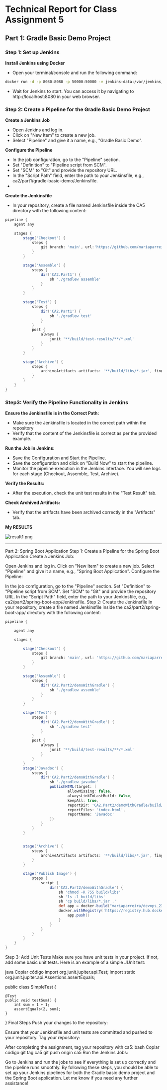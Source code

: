 # Technical Report for Class Assignment 5


## Part 1: Gradle Basic Demo Project

### Step 1: Set up Jenkins

**Install Jenkins using Docker**

- Open your terminal/console and run the following command:

```bash
docker run -d -p 8080:8080 -p 50000:50000 -v jenkins-data:/var/jenkins_home --name=jenkins jenkins/jenkins:lts-jdk11
```

- Wait for Jenkins to start. You can access it by navigating to http://localhost:8080 in your web browser.

### Step 2: Create a Pipeline for the Gradle Basic Demo Project

**Create a Jenkins Job**

- Open Jenkins and log in.
- Click on "New Item" to create a new job.
- Select "Pipeline" and give it a name, e.g., "Gradle Basic Demo".

**Configure the Pipeline**

- In the job configuration, go to the "Pipeline" section.
- Set "Definition" to "Pipeline script from SCM".
- Set "SCM" to "Git" and provide the repository URL.
- In the "Script Path" field, enter the path to your Jenkinsfile, e.g., ca2/part1/gradle-basic-demo/Jenkinsfile.
- 
**Create the Jenkinsfile**

- In your repository, create a file named Jenkinsfile inside the CA5 directory with the following content:

```groovy
pipeline {
    agent any

    stages {
        stage('Checkout') {
            steps {
                git branch: 'main', url:'https://github.com/mariaparreira-code/devops-23-24-JPE-1231843.git'
            }
        }

        stage('Assemble') {
            steps {
                dir('CA2.Part1') {
                    sh './gradlew assemble'
                }
            }
        }

        stage('Test') {
            steps {
                dir('CA2.Part1') {
                    sh './gradlew test'
                }
            }
            post {
                always {
                    junit '**/build/test-results/**/*.xml'
                }
            }
        }

        stage('Archive') {
            steps {
                archiveArtifacts artifacts: '**/build/libs/*.jar', fingerprint: true
            }
        }
    }
}
```

### Step3: Verify the Pipeline Functionality in Jenkins

**Ensure the Jenkinsfile is in the Correct Path:**
- Make sure the Jenkinsfile is located in the correct path within the repository
- Verify that the content of the Jenkinsfile is correct as per the provided example.

**Run the Job in Jenkins:**
- Save the Configuration and Start the Pipeline.
- Save the configuration and click on "Build Now" to start the pipeline.
- Monitor the pipeline execution in the Jenkins interface. You will see logs for each stage (Checkout, Assemble, Test, Archive).

**Verify the Results:**
- After the execution, check the unit test results in the "Test Result" tab.

**Check Archived Artifacts:**
- Verify that the artifacts have been archived correctly in the "Artifacts" tab.


**My RESULTS**

![result1.png](images/result1.png)


----------------------------------------------------------------------

Part 2: Spring Boot Application
Step 1: Create a Pipeline for the Spring Boot Application
Create a Jenkins Job:

Open Jenkins and log in.
Click on "New Item" to create a new job.
Select "Pipeline" and give it a name, e.g., "Spring Boot Application".
Configure the Pipeline:

In the job configuration, go to the "Pipeline" section.
Set "Definition" to "Pipeline script from SCM".
Set "SCM" to "Git" and provide the repository URL.
In the "Script Path" field, enter the path to your Jenkinsfile, e.g., ca2/part2/spring-boot-app/Jenkinsfile.
Step 2: Create the Jenkinsfile
In your repository, create a file named Jenkinsfile inside the ca2/part2/spring-boot-app/ directory with the following content:

```groovy
pipeline {

    agent any

    stages {

        stage('Checkout') {
            steps {
                git branch: 'main', url: 'https://github.com/mariaparreira-code/devops-23-24-JPE-1231843.git'
            }
        }

        stage('Assemble') {
            steps {
                dir('CA2.Part2/demoWithGradle') {
                    sh './gradlew assemble'
                }
            }
        }

        stage('Test') {
            steps {
                dir('CA2.Part2/demoWithGradle') {
                    sh './gradlew test'
                }
            }
            post {
                always {
                    junit '**/build/test-results/**/*.xml'
                }
            }
        }
        stage('Javadoc') {
            steps {
                dir('CA2.Part2/demoWithGradle') {
                    sh './gradlew javadoc'
                    publishHTML(target: [
                            allowMissing: false,
                            alwaysLinkToLastBuild: false,
                            keepAll: true,
                            reportDir: 'CA2.Part2/demoWithGradle/build/docs/javadoc',
                            reportFiles: 'index.html',
                            reportName: 'Javadoc'
                    ])
                }
            }
        }


        stage('Archive') {
            steps {
                archiveArtifacts artifacts: '**/build/libs/*.jar', fingerprint: true
            }
        }

        stage('Publish Image') {
            steps {
                script {
                    dir('CA2.Part2/demoWithGradle') {
                        sh 'chmod -R 755 build/libs'
                        sh 'ls -l build/libs'
                        sh 'cp build/libs/*.jar .'
                        def app = docker.build("mariaparreira/devops_23_24:${env.BUILD_NUMBER}")
                        docker.withRegistry('https://registry.hub.docker.com', 'dockerhub_credentials') {
                            app.push()
                        }
                    }
                }
            }
        }
    }
}

```
Step 3: Add Unit Tests
Make sure you have unit tests in your project. If not, add some basic unit tests. Here is an example of a simple JUnit test:

java
Copiar código
import org.junit.jupiter.api.Test;
import static org.junit.jupiter.api.Assertions.assertEquals;

public class SimpleTest {

    @Test
    public void testSum() {
        int sum = 1 + 1;
        assertEquals(2, sum);
    }
}
Final Steps
Push your changes to the repository:

Ensure that your Jenkinsfile and unit tests are committed and pushed to your repository.
Tag your repository:

After completing the assignment, tag your repository with ca5:
bash
Copiar código
git tag ca5
git push origin ca5
Run the Jenkins Jobs:

Go to Jenkins and run the jobs to see if everything is set up correctly and the pipeline runs smoothly.
By following these steps, you should be able to set up your Jenkins pipelines for both the Gradle basic demo project and the Spring Boot application. Let me know if you need any further assistance!




